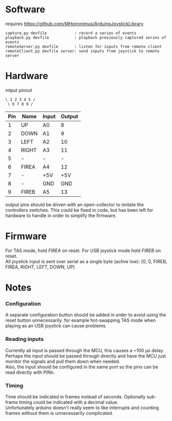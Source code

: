 # Software

requires https://github.com/MHeironimus/ArduinoJoystickLibrary

~~~~
capture.py devfile            : record a series of events
playback.py devfile           : playback previously captured series of events
remoteServer.py devfile       : listen for inputs from remote client
remoteClient.py devfile server: send inputs from joystick to remote server
~~~~

# Hardware

intput pinout
~~~~
\ 1 2 3 4 5 /
 \ 6 7 8 9 /
~~~~

| Pin | Name  | Input | Output |
| --- | ----- | ----- | ------ |
| 1   | UP    | A0    | 8      |
| 2   | DOWN  | A1    | 9      |
| 3   | LEFT  | A2    | 10     |
| 4   | RIGHT | A3    | 11     |
| 5   | -     | -     | -      |
| 6   | FIREA | A4    | 12     |
| 7   | -     | +5V   | +5V    |
| 8   | -     | GND   | GND    |
| 9   | FIREB | A5    | 13     |

output pins should be driven with an open-collector to imitate the controllers switches.
This could be fixed in code, but has been left for hardware to handle in order to simplify the firmware.

# Firmware

For TAS mode, hold *FIREA* on reset. For USB joystick mode hold *FIREB* on reset.  
All joystick input is sent over serial as a single byte (active low): [0, 0, FIREB, FIREA, RIGHT, LEFT, DOWN, UP]

# Notes

### Configuration
A separate configuration button should be added in order to avoid using the reset button unnecessarily. for example hot-swapping TAS mode when playing as an USB joystick can cause problems.

### Reading inputs
Currently all input is passed through the MCU, this causes a ~100 µs delay. Perhaps the input should be passed through directly and have the MCU just monitor the signals and pull them down when needed.  
Also, the input should be configured in the same port so the pins can be read directly with PINn.

### Timing
Time should be indicated in frames instead of seconds. Optionally sub-frame timing could be indicated with a decimal value.  
Unfortunately arduino doesn't really seem to like interrupts and counting frames without them is unnecessarily complicated.
